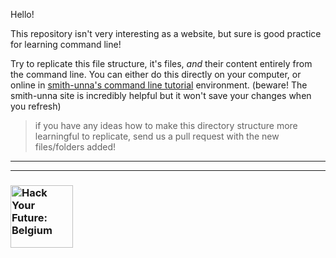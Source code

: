 Hello!

This repository isn't very interesting as a website, but sure is good practice for learning command line!

Try to replicate this file structure, it's files, _and_ their content entirely from the command line.  You can either do this directly on your computer, or online in [smith-unna's command line tutorial](http://rik.smith-unna.com/command_line_bootcamp/?id=o220tgni8i) environment. (beware! The smith-unna site is incredibly helpful but it won't save your changes when you refresh)

> if you have any ideas how to make this directory structure more learningful to replicate, send us a pull request with the new files/folders added!

---
---
### <a href="https://hackyourfuture.be" target="_blank"><img src="https://user-images.githubusercontent.com/18554853/63941625-4c7c3d00-ca6c-11e9-9a76-8d5e3632fe70.jpg" width="100" height="100" alt="Hack Your Future: Belgium"></img></a>
